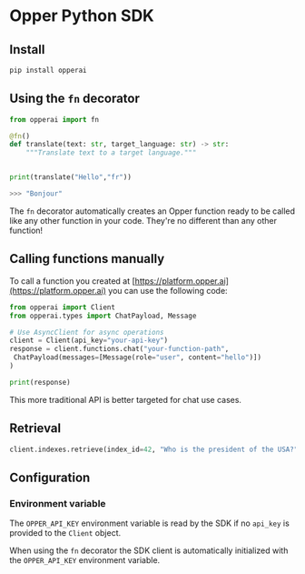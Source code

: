 # Opper Python SDK

## Install

```bash
pip install opperai
```

## Using the `fn` decorator

```python
from opperai import fn

@fn()
def translate(text: str, target_language: str) -> str:
    """Translate text to a target language."""


print(translate("Hello","fr"))

>>> "Bonjour"
```

The `fn` decorator automatically creates an Opper function ready to be called like any other function in your code. They're no different than any other function!

## Calling functions manually

To call a function you created at [https://platform.opper.ai](https://platform.opper.ai) you can use the following code:


```python
from opperai import Client
from opperai.types import ChatPayload, Message

# Use AsyncClient for async operations
client = Client(api_key="your-api-key") 
response = client.functions.chat("your-function-path", 
 ChatPayload(messages=[Message(role="user", content="hello")])
)

print(response)

```

This more traditional API is better targeted for chat use cases.

## Retrieval

```python
client.indexes.retrieve(index_id=42, "Who is the president of the USA?", 3)

```

## Configuration

### Environment variable

The `OPPER_API_KEY` environment variable is read by the SDK if no `api_key` is provided to the `Client` object. 

When using the `fn` decorator the SDK client is automatically initialized with the `OPPER_API_KEY` environment variable.
